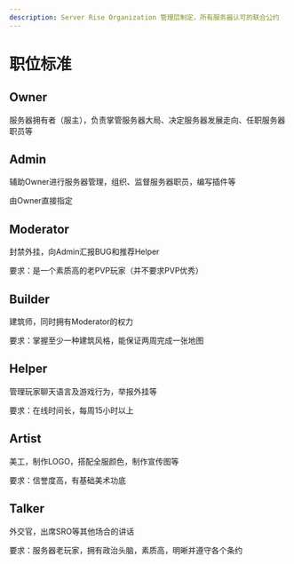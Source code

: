 ```yaml
---
description: Server Rise Organization 管理层制定，所有服务器认可的联合公约
---
```


# 职位标准

## Owner

服务器拥有者（服主），负责掌管服务器大局、决定服务器发展走向、任职服务器职员等

## Admin

辅助Owner进行服务器管理，组织、监督服务器职员，编写插件等

由Owner直接指定

## Moderator

封禁外挂，向Admin汇报BUG和推荐Helper

要求：是一个素质高的老PVP玩家（并不要求PVP优秀）

## Builder

建筑师，同时拥有Moderator的权力

要求：掌握至少一种建筑风格，能保证两周完成一张地图

## Helper

管理玩家聊天语言及游戏行为，举报外挂等

要求：在线时间长，每周15小时以上

## Artist

美工，制作LOGO，搭配全服颜色，制作宣传图等

要求：信誉度高，有基础美术功底

## Talker

外交官，出席SRO等其他场合的讲话

要求：服务器老玩家，拥有政治头脑，素质高，明晰并遵守各个条约

